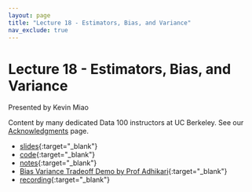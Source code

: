```yaml
---
layout: page
title: "Lecture 18 - Estimators, Bias, and Variance"
nav_exclude: true
---
```


# Lecture 18 - Estimators, Bias, and Variance

Presented by Kevin Miao

Content by many dedicated Data 100 instructors at UC Berkeley. See our [Acknowledgments](../../acks) page.

- [slides](https://docs.google.com/presentation/d/1zPr4FbTh1g4OEQ9SeNWKuUaBW7x1c25C0qr2Tist3WU/edit#slide=id.g10ed28599e7_0_0){:target="_blank"}
- [code](https://data100.datahub.berkeley.edu/hub/user-redirect/git-pull?repo=https%3A%2F%2Fgithub.com%2FDS-100%2Fsu24-materials&urlpath=lab%2Ftree%2Fsu24-materials%2Flecture%2Flec18%2Flec18.ipynb&branch=main){:target="_blank"}
- [notes](https://drive.google.com/file/d/1HtqvaSyq9PQPhvyO4Hg1M8cFP5AWX3KB/view?usp=sharing){:target="_blank"}
- [Bias Variance Tradeoff Demo by Prof Adhikari](https://data100.datahub.berkeley.edu/hub/user-redirect/git-pull?repo=https%3A%2F%2Fgithub.com%2FDS-100%2Fsu24-materials&urlpath=lab%2Ftree%2Fsu24-materials%2Flecture%2Flec18%2FBiasVarianceDerivation.ipynb&branch=main){:target="_blank"}
- [recording](https://bcourses.berkeley.edu/courses/1535115/external_tools/90481){:target="_blank"}